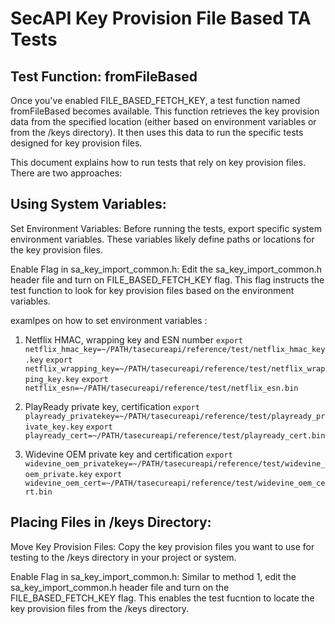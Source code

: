 # SecAPI Key Provision File Based TA Tests

## Test Function: fromFileBased

Once you've enabled FILE_BASED_FETCH_KEY, a test function named fromFileBased becomes available.
This function retrieves the key provision data from the specified location (either based on
environment variables or from the /keys directory). It then uses this data to run the specific
tests designed for key provision files.


This document explains how to run tests that rely on key provision files. There are two approaches:

## Using System Variables:

Set Environment Variables: Before running the tests, export specific system environment variables.
These variables likely define paths or locations for the key provision files.

Enable Flag in sa_key_import_common.h: Edit the sa_key_import_common.h header file and turn on 
FILE_BASED_FETCH_KEY flag. This flag instructs the test function to look for key provision files
based on the environment variables.

examlpes on how to set environment variables :
1. Netflix HMAC, wrapping key and ESN number
``` export  netflix_hmac_key=~/PATH/tasecureapi/reference/test/netflix_hmac_key.key ```
``` export  netflix_wrapping_key=~/PATH/tasecureapi/reference/test/netflix_wrapping_key.key ```
``` export  netflix_esn=~/PATH/tasecureapi/reference/test/netflix_esn.bin ```

2. PlayReady private key, certification
``` export  playready_privatekey=~/PATH/tasecureapi/reference/test/playready_private_key.key ```
``` export  playready_cert=~/PATH/tasecureapi/reference/test/playready_cert.bin ```

3. Widevine OEM private key and certification
``` export  widevine_oem_privatekey=~/PATH/tasecureapi/reference/test/widevine_oem_private.key ```
``` export  widevine_oem_cert=~/PATH/tasecureapi/reference/test/widevine_oem_cert.bin ```

## Placing Files in /keys Directory:

Move Key Provision Files: Copy the key provision files you want to use for testing to the /keys
directory in your project or system.

Enable Flag in sa_key_import_common.h: Similar to method 1, edit the sa_key_import_common.h header
file and turn on the FILE_BASED_FETCH_KEY flag. This enables the test fucntion to locate the key
provision files from the /keys directory.



